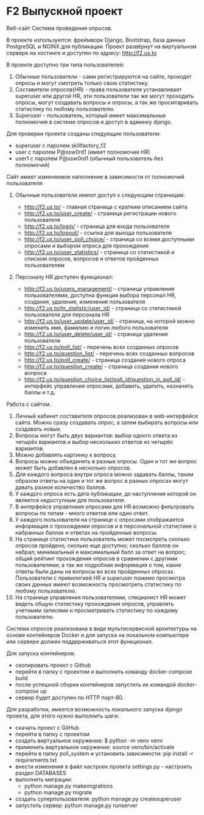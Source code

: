 # F2 Выпускной проект 
Веб-сайт Система проведения опросов.

В проекте изпользуются: фреймворк Django, Bootstrap, база данных PostgreSQL и NGINX для публикации.
Проект развёрнут на виртуальном сервере на хостинге и доступен по адресу: http://f2.us.to

В проекте доступно три типа пользователей:
1. Обычные пользователи - сами регистрируются на сайте, проходят опросы и могут смотреть только свою статистику.
2. Составители опросов(HR) - права пользователя устанавливает superuser или другой HR, эти пользователи так же могут проходить опросы, могут создавать вопросы и опросы, а так же просмтаривать статистику по любому пользователю.
3. Superuser - пользователь, который имеет максимальные полномочия в системе опросов и доступ в админку django. 

Для проверки проекта созданы следующие пользователи:
- superuser с паролем skillfactory_f2
- user с паролем P@ssw0rd1 (имеет полномочия HR)
- user1 с паролем P@ssw0rd1 (обычный пользователь без полномочий)

Сайт имеет изменяемое наполнение в зависимости от полномочий пользователя:
1. Обычные пользователи имеют доступ к следующим страницам:
    - http://f2.us.to/ - главная страница с кратким описанием сайта
    - http://f2.us.to/user_create/ - страница регистрации нового пользователя
    - http://f2.us.to/login/ - страница для входа пользователя
    - http://f2.us.to/logout/ - ссылка для выхода пользователя
    - http://f2.us.to/user_poll_choice/ - страница со всеми доступными опросами и выбором опроса для прохождения
    - http://f2.us.to/user_statistics/ - страница со статистикой и списком опросов, вопросов и ответов пройденных пользователем

2. Персоналу HR доступен функционал:
    - http://f2.us.to/users_management/ - страница управления пользователями, доступна функция выбора персонал HR, создания, удаления, изменения пользователя
    - http://f2.us.to/hr_statistic/user_id/ - страница со статистикой пользователя для персонала HR
    - http://f2.us.to/user_update/user_id/ - страница, на которой можно изменить имя, фамилию и логин любого пользователя
    - http://f2.us.to/user_delete/user_id/ - страница удаления пользователя
    - http://f2.us.to/poll_list/ - перечень всех созданных опросов
    - http://f2.us.to/question_list/ - перечень всех созданных вопросов
    - http://f2.us.to/poll_create/ - страница создания нового опроса
    - http://f2.us.to/question_create/ - страница создания нового вопроса
    - http://f2.us.to/question_choice_list/poll_id/question_in_poll_id/ - интерфейс управления опросами, добавить, удалить, назначить баллы и т.д.

Работа с сайтом.
1. Личный кабинет составителя опросов реализован в web-интерфейсе сайта. Можно сразу создавать опрос, а затем выбирать вопросы или создавать новые.
2. Вопросы могут быть двух вариантов: выбор одного ответа из четырёх вариантов и выбор нескольких ответов из четырёх вариантов. 
3. Можно добавлять картинку к вопросу.
4. Вопросы можно объединять в разные опросы. Один и тот же вопрос может быть добавлен в несколько опросов.
5. Для каждого вопроса внутри опроса можно задавать баллы, таким образом ответы на один и тот же вопрос в разных опросах могут давать разное количество баллов.
6. У каждого опроса есть дата публикации, до наступления которой он является недоступным для пользователя. 
7. В интерфейсе управлнеия опросами для HR возможно фильтровать вопросы по типам - много ответов или один ответ.
8. У каждого пользователя на странице с опросами отображается информация о прохождении опросов и в персональной статистике о набранных баллах и ответах на пройденные вопросы.
9. На странице статистики пользователь может посмотреть сколько опросов пройдено, сколько еще доступно; сколько баллов он набрал; минимальный и максимальный балл за ответ на вопрос; общий рейтинг прохождения опросов в сравнении с другими пользователями; а так же подробная информация о том, какие ответы были даны на вопросы во всех пройденных опросах. Пользователи с привилегией HR и superuser помимо просмотра своих данных имеют возможность просмотреть статистику по любому пользователю.
10. На странице управления пользователями, специалист HR может видеть общую статистику прохождения опросов, управлять учетными записями и просматривать статистику по каждому пользователю.

Система опросов реализована в виде мультисервисной архитектуры на основе контейнеров Docker и для запуска на локальном компьютере или сервере должен поддерживаться этот функционал.

Для запуска контейнеров:
- скопировать проект с Github
- перейти в папку с проектом и выполнить команду docker-compose build 
- после успешной сборки контейнеров запустить их командой docker-compose up
- сервер будет доступен по HTTP порт-80. 

Для разработки, имеется возможность локального запуска django проекта, для этого нужно выполнить шаги:
- скачать проект с GitHub
- перейти в папку с проектом
- создать виртуальное окружение: $ python -m venv venv
- применить виртуальное окружение: source venv/bin/activate
- перейти в папку poll_system и установить зависимости: pip install -r requirements.txt 
- внести изменения в файл настроек проекта settings.py - настроить раздел DATABASES
- выполнить миграции:
    - python manage.py makemigrations
    - python manage.py migrate
- создать суперпользователя: python manage.py createsuperuser
- запустить сервер: python manage.py runserver